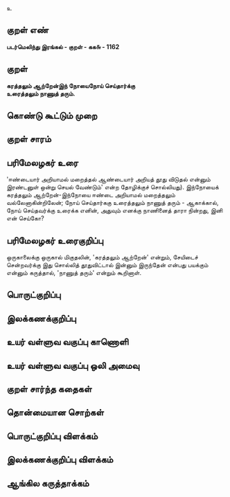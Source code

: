 உ

## குறள் எண் 

**படர்மெலிந்து இரங்கல் - குறள் - கக௬ - 1162**

## குறள் 

**கரத்தலும் ஆற்றேன்இந் நோயைநோய் செய்தார்க்கு  
உரைத்தலும் நாணுத் தரும்.**

## கொண்டு கூட்டும் முறை


## குறள் சாரம் 


## பரிமேலழகர் உரை

'ஈண்டையார் அறியாமல் மறைத்தல் ஆண்டையார் அறியத் தூது விடுதல் என்னும் இரண்டனுள் ஒன்று செயல் வேண்டும்' என்ற தோழிக்குச் சொல்லியது). இந்நோயைக் கரத்தலும் ஆற்றேன்-இந்நோயை ஈண்டை அறியாமல் மறைத்தலும் வல்லேனாகின்றிலேன்; நோய் செய்தார்ககு உரைத்தலும் நாணுத் தரும் - ஆகாக்கால், நோய் செய்தவர்க்கு உரைக்க எனின், அதுவும் எனக்கு நாணினைத் தாரா நின்றது, இனி என் செய்கோ?

## பரிமேலழகர் உரைகுறிப்பு   

ஒருகாலைக்கு ஒருகால் மிகுதலின், 'கரத்தலும் ஆற்றேன்' என்றும், சேயிடைச் சென்றவர்க்கு இது சொல்லித் தூதுவிட்டால் இன்னும் இருந்தேன் என்பது பயக்கும் என்னும் கருத்தால், 'நாணுத் தரும்' என்றும் கூறினாள்.

## பொருட்குறிப்பு 


## இலக்கணக்குறிப்பு  


## உயர் வள்ளுவ வகுப்பு காணொளி


## உயர் வள்ளுவ வகுப்பு ஒலி அமைவு 

 
## குறள் சார்ந்த கதைகள் 


## தொன்மையான சொற்கள்


## பொருட்குறிப்பு விளக்கம்


## இலக்கணக்குறிப்பு விளக்கம்


## ஆங்கில கருத்தாக்கம் 


